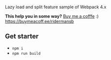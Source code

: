 Lazy load and split feature sample of Webpack 4.x

**This help you in some way?** [Buy me a cofffe][coffee]  :)   
https://buymeacoff.ee/ridermansb

## Get starter

 - `npm i`
 - `npm run build`
 
[coffee]: https://buymeacoff.ee/ridermansb
